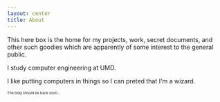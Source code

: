 ```yaml
---
layout: center
title: About
---
```



This here box is the home for my projects, work, secret documents, and other
such goodies which are apparently of some interest to the general public.

I study computer engineering at UMD.

I like putting computers in things so I can preted that I'm a wizard.

<sup><sup><sup>The blog should be back soon...</sup></sup></sup>


